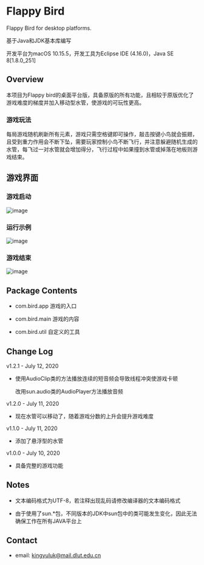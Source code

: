 # Flappy Bird
Flappy Bird for desktop platforms.

基于Java和JDK基本库编写

开发平台为macOS 10.15.5，开发工具为Eclipse IDE (4.16.0)，Java SE 8[1.8.0_251]


## Overview

本项目为Flappy bird的桌面平台版，具备原版的所有功能，且相较于原版优化了游戏难度的梯度并加入移动型水管，使游戏的可玩性更高。
### 游戏玩法
每局游戏随机刷新所有元素，游戏只需空格键即可操作，敲击按键小鸟就会振翅，且受到重力作用会不断下坠，需要玩家控制小鸟不断飞行，并注意躲避随机生成的水管，每飞过一对水管就会增加得分，飞行过程中如果撞到水管或掉落在地板则游戏结束。


## 游戏界面

### 游戏启动
![image](https://github.com/kingyuluk/flappy-bird/blob/master/examples/start.png)

### 运行示例
![image](https://github.com/kingyuluk/flappy-bird/blob/master/examples/play.gif)

### 游戏结束
![image](https://github.com/kingyuluk/flappy-bird/blob/master/examples/over.png)


## Package Contents
* com.bird.app    游戏的入口

* com.bird.main   游戏的内容

* com.bird.util   自定义的工具

## Change Log

v1.2.1 - July 12, 2020
* 使用AudioClip类的方法播放连续的短音频会导致线程冲突使游戏卡顿

  改用sun.audio类的AudioPlayer方法播放音频
  
v1.2.0 - July 11, 2020
* 现在水管可以移动了，随着游戏分数的上升会提升游戏难度

v1.1.0 - July 11, 2020
* 添加了悬浮型的水管

v1.0.0 - July 10, 2020
* 具备完整的游戏功能

## Notes

* 文本编码格式为UTF-8，若注释出现乱码请修改编译器的文本编码格式

* 由于使用了sun.*包，不同版本的JDK中sun包中的类可能发生变化，因此无法确保工作在所有JAVA平台上

## Contact
* email: <kingyuluk@mail.dlut.edu.cn>
